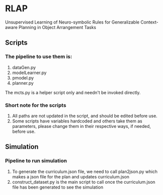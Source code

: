 # RLAP
Unsupervised Learning of Neuro-symbolic Rules for Generalizable Context-aware Planning in Object Arrangement Tasks

## Scripts
### The pipeline to use them is:
1. dataGen.py
2. modelLearner.py
3. pmodel.py
4. planner.py

The mcts.py is a helper script only and needn't be invoked directly.

### Short note for the scripts
1. All paths are not updated in the script, and should be edited before use.
2. Some scripts have variables hardcoded and others take them as parameters, please change them in their respective ways, if needed, before use.

## Simulation
### Pipeline to run simulation
1. To generate the curriculum.json file, we need to call plan2json.py which makes a json file for the plan and updates curriculum.json
2. construct_dataset.py is the main script to call once the curriculum.json file has been generated to see the simulation
